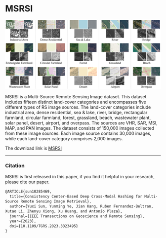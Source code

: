 # MSRSI
![MSRSI](dataset.jpg)

MSRSI is a Multi-Source Remote Sensing Image dataset. This dataset includes fifteen distinct land-cover categories and encompasses five different types of RS image sources. The land-cover categories include industrial area, dense residential, sea & lake, river, bridge, rectangular farmland, circular farmland, forest, grassland, beach, wastewater plant, solar panel, desert, airport, and overpass. The sources are VHR, SAR, MSI, MAP, and PAN images. The dataset consists of 150,000 images collected from these image sources. Each image source contains 30,000 images, while each land-cover category comprises 2,000 images. 

The download link is [MSRSI](https://drive.google.com/file/d/189Q3pvwojeYDq7bdBOOirRYu1EY_7lY1/view?usp=sharing)

----------------------------------------------------------------
### Citation
MSRSI is first released in this paper, if you find it helpful in your research, please cite our paper.

```
@ARTICLE{sun10285469,
  title={Consistency Center-Based Deep Cross-Modal Hashing for Multi-Source Remote Sensing Image Retrieval}, 
  author={Yuxi Sun, Yunming Ye, Jian Kang, Ruben Fernandez-Beltran, Xutao Li, Zhenyu Xiong, Xu Huang, and Antonio Plaza},
  journal={IEEE Transactions on Geoscience and Remote Sensing}, 
  year={2023},
  doi={10.1109/TGRS.2023.3323495}
}
```
